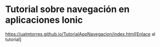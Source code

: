 # Tutorial sobre navegación en aplicaciones Ionic

https://ualmtorres.github.io/TutorialAppNavegacion/index.html[Enlace al tutorial]
